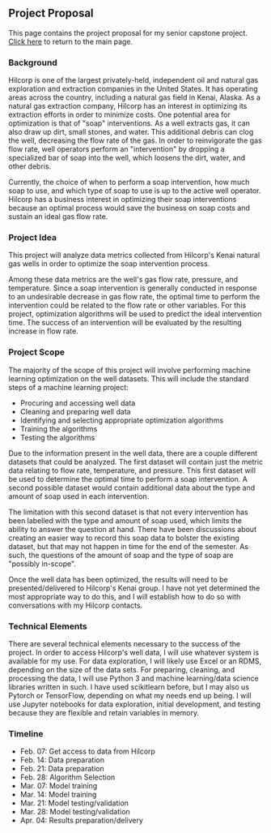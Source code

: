 ## Project Proposal

This page contains the project proposal for my senior capstone project. [Click here](https://github.com/jacksexauer/SeniorCapstone/edit/gh-pages/proposal/) to return to the main page.

### Background

Hilcorp is one of the largest privately-held, independent oil and natural gas exploration and extraction companies in the United States. It has operating areas across the country, including a natural gas field in Kenai, Alaska. As a natural gas extraction company, Hilcorp has an interest in optimizing its extraction efforts in order to minimize costs. One potential area for optimization is that of "soap" interventions. As a well extracts gas, it can also draw up dirt, small stones, and water. This additional debris can clog the well, decreasing the flow rate of the gas. In order to reinvigorate the gas flow rate, well operators perform an "intervention" by dropping a specialized bar of soap into the well, which loosens the dirt, water, and other debris.

Currently, the choice of when to perform a soap intervention, how much soap to use, and which type of soap to use is up to the active well operator. Hilcorp has a business interest in optimizing their soap interventions because an optimal process would save the business on soap costs and sustain an ideal gas flow rate.

### Project Idea

This project will analyze data metrics collected from Hilcorp's Kenai natural gas wells in order to optimize the soap intervention process. 

Among these data metrics are the well's gas flow rate, pressure, and temperature. Since a soap intervention is generally conducted in response to an undesirable decrease in gas flow rate, the optimal time to perform the intervention could be related to the flow rate or other variables. For this project, optimization algorithms will be used to predict the ideal intervention time. The success of an intervention will be evaluated by the resulting increase in flow rate.

### Project Scope 

The majority of the scope of this project will involve performing machine learning optimization on the well datasets. This will include the standard steps of a machine learning project:
- Procuring and accessing well data
- Cleaning and preparing well data
- Identifying and selecting appropriate optimization algorithms
- Training the algorithms
- Testing the algorithms

Due to the information present in the well data, there are a couple different datasets that could be analyzed. The first dataset will contain just the metric data relating to flow rate, temperature, and pressure. This first dataset will be used to determine the optimal time to perform a soap intervention. A second possible dataset would contain additional data about the type and amount of soap used in each intervention. 

The limitation with this second dataset is that not every intervention has been labelled with the type and amount of soap used, which limits the ability to answer the question at hand. There have been discussions about creating an easier way to record this soap data to bolster the existing dataset, but that may not happen in time for the end of the semester. As such, the questions of the amount of soap and the type of soap are "possibly in-scope".

Once the well data has been optimized, the results will need to be presented/delivered to Hilcorp's Kenai group. I have not yet determined the most appropriate way to do this, and I will establish how to do so with conversations with my Hilcorp contacts.

### Technical Elements

There are several technical elements necessary to the success of the project. In order to access Hilcorp's well data, I will use whatever system is available for my use. For data exploration, I will likely use Excel or an RDMS, depending on the size of the data sets. For preparing, cleaning, and processing the data, I will use Python 3 and machine learning/data science libraries written in such. I have used scikitlearn before, but I may also us Pytorch or TensorFlow, depending on what my needs end up being. I will use Jupyter notebooks for data exploration, initial development, and testing because they are flexible and retain variables in memory.

### Timeline
- Feb. 07: Get access to data from Hilcorp
- Feb. 14: Data preparation
- Feb. 21: Data preparation
- Feb. 28: Algorithm Selection
- Mar. 07: Model training
- Mar. 14: Model training
- Mar. 21: Model testing/validation
- Mar. 28: Model testing/validation
- Apr. 04: Results preparation/delivery
